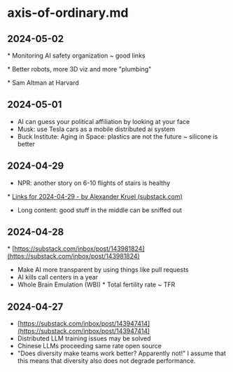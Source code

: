 # axis-of-ordinary.md

  

## 2024-05-02

  

\* Monitoring AI safety organization ~ good links

\* Better robots, more 3D viz and more "plumbing"

\* Sam Altman at Harvard

## 2024-05-01

* AI can guess your political affiliation by looking at your face
* Musk: use Tesla cars as a mobile distributed ai system
* Buck Institute: Aging in Space: plastics are not the future ~ silicone is better

## 2024-04-29

* NPR: another story on 6-10 flights of stairs is healthy

\* [Links for 2024-04-29 - by Alexander Kruel (substack.com)](https://substack.com/inbox/post/144047089)

* Long content: good stuff in the middle can be sniffed out

## 2024-04-28

\* [https://substack.com/inbox/post/143981824](https://substack.com/inbox/post/143981824)

* Make AI more transparent by using things like pull requests
* AI kills call centers in a year
* Whole Brain Emulation (WBI) \* Total fertility rate ~ TFR

## 2024-04-27

* [https://substack.com/inbox/post/143947414](https://substack.com/inbox/post/143947414)
* Distributed LLM training issues may be solved
* Chinese LLMs proceeding same rate open source
* "Does diversity make teams work better? Apparently not!" I assume that this means that diversity also does not degrade performance.